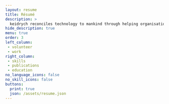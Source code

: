```yaml
---
layout: resume
title: Résumé
description: >
  keidrych reconciles technology to mankind through helping organisations Cyvive Foggy Computing by making planet scale ubiquitous computing as natural as breathing.
hide_description: true
menu: true
order: 3
left_column:
 - volunteer
 - work
right_column:
 - skills
 - publications
 - education
no_language_icons: false
no_skill_icons: false
buttons:
  print: true
  json: /assets/resume.json
---
```

